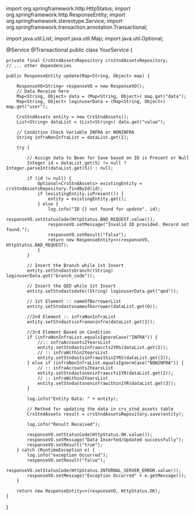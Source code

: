 import org.springframework.http.HttpStatus;
import org.springframework.http.ResponseEntity;
import org.springframework.stereotype.Service;
import org.springframework.transaction.annotation.Transactional;

import java.util.List;
import java.util.Map;
import java.util.Optional;

@Service
@Transactional
public class YourService {

    private final CrsStndAssetsRepository crsStndAssetsRepository;
    // ... other dependencies

    public ResponseEntity update(Map<String, Object> map) {

        ResponseVO<String> responseVO = new ResponseVO();
        // Data Receive here
        Map<String, Object> data = (Map<String, Object>) map.get("data");
        Map<String, Object> loginuserData = (Map<String, Object>) map.get("user");

        CrsStndAssets entity = new CrsStndAssets();
        List<String> dataList = (List<String>) data.get("value");

        // Condition Check Variable INFRA or NONINFRA
        String infraNonInfraList = dataList.get(1);

        try {

            // Assign data to Bean for Save based on ID is Present or Null
            Integer id = dataList.get(5) != null ? Integer.parseInt(dataList.get(5)) : null;

            if (id != null) {
                Optional<CrsStndAssets> existingEntity = crsStndAssetsRepository.findById(id);
                if (existingEntity.isPresent()) {
                    entity = existingEntity.get();
                } else {
                    log.info("ID {} not found for update", id);
                    responseVO.setStatusCode(HttpStatus.BAD_REQUEST.value());
                    responseVO.setMessage("Invalid ID provided. Record not found.");
                    responseVO.setResult("false");
                    return new ResponseEntity<>(responseVO, HttpStatus.BAD_REQUEST);
                }
            }

            // Insert the Branch while 1st Insert
            entity.setStndastsbranch((String) loginuserData.get("branch_code"));

            // Insert the QED while 1st Insert
            entity.setStndastsdate((String) loginuserData.get("qed"));

            // 1st Element :: nameOfBorrowerList
            entity.setStndastsnameofborrower(dataList.get(0));

            //2nd Element :: infraNonInfraList
            entity.setStndastsinfranoninfra(dataList.get(1));

            //3rd Element Based on Condition
            if (infraNonInfraList.equalsIgnoreCase("INFRA")) {
                //:: infraAccounts2YearsList
                entity.setStndastsinfraaccts2YRS(dataList.get(2));
                // :: infraWithin2YearsList
                entity.setStndastsinfrawithin2YRS(dataList.get(3));
            } else if (infraNonInfraList.equalsIgnoreCase("NONINFRA")) {
                // :: infraAccounts2YearsList
                entity.setStndastsnoninfraaccts1YR(dataList.get(2));
                // :: infraWithin2YearsList
                entity.setStndastsnoninfrawithin1YR(dataList.get(3));
            }

            log.info("Entity Data: " + entity);

            // Method for updating the data in crs_stnd_assets table
            CrsStndAssets result = crsStndAssetsRepository.save(entity);

            log.info("Result Received");

            responseVO.setStatusCode(HttpStatus.OK.value());
            responseVO.setMessage("Data Inserted/Updated successfully");
            responseVO.setResult("true");
        } catch (RuntimeException e) {
            log.info("exception Occurred");
            responseVO.setResult("false");
            responseVO.setStatusCode(HttpStatus.INTERNAL_SERVER_ERROR.value());
            responseVO.setMessage("Exception Occurred" + e.getMessage());
        }

        return new ResponseEntity<>(responseVO, HttpStatus.OK);
    }
}
